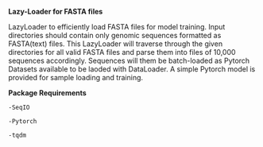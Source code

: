 **Lazy-Loader for FASTA files**

  LazyLoader to efficiently load FASTA files for model training. Input directories should contain only genomic sequences formatted as FASTA(text) files. This       LazyLoader will traverse through the given directories for all valid FASTA files and parse them  into files of 10,000 sequences accordingly. Sequences will them   be batch-loaded as Pytorch Datasets available to be laoded with DataLoader. A simple Pytorch model is provided for sample loading and training.

  **Package Requirements**
  
    -SeqIO 
  
    -Pytorch 
  
    -tqdm 
